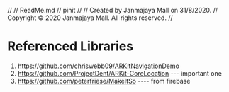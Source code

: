 //
//  ReadMe.md
//  pinit
//
//  Created by Janmajaya Mall on 31/8/2020.
//  Copyright © 2020 Janmajaya Mall. All rights reserved.
//

# Referenced Libraries
1. https://github.com/chriswebb09/ARKitNavigationDemo
2. https://github.com/ProjectDent/ARKit-CoreLocation --- important one
3. https://github.com/peterfriese/MakeItSo ---- from firebase
